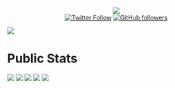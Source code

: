 <p align="center">
    <a href="https://superkickoff.app" target="_blank"><img src="https://i.ibb.co/1Gr1CJX/logo.png"></a>
    <br>
    <a href="https://twitter.com/Iscalej" target="_blank"><img alt="Twitter Follow" src="https://img.shields.io/twitter/follow/iscalej?label=Iscalej"></a>
    <a href="https://github.com/Iscalej" target="_blank"><img alt="GitHub followers" src="https://img.shields.io/github/followers/Iscalej?label=Iscalej&style=social"></a>
</p>
    
![](https://github-readme-activity-graph.cyclic.app/graph?username=Iscalej&theme=github-compact)

# Public Stats
![](https://github-profile-summary-cards.vercel.app/api/cards/profile-details?username=iscalej&theme=github)
![](https://github-profile-summary-cards.vercel.app/api/cards/repos-per-language?username=iscalej&theme=github)
![](https://github-profile-summary-cards.vercel.app/api/cards/most-commit-language?username=iscalej&theme=github)
![](https://github-profile-summary-cards.vercel.app/api/cards/stats?username=iscalej&theme=github)
![](https://github-profile-summary-cards.vercel.app/api/cards/productive-time?username=iscalej&theme=github)


